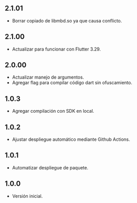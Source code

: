 ## 2.1.01
- Borrar copiado de libmbd.so ya que causa conflicto.

## 2.1.00
- Actualizar para funcionar con Flutter 3.29.

## 2.0.00
- Actualizar manejo de argumentos.
- Agregar flag para compilar código dart sin ofuscamiento.

## 1.0.3
- Agregar compilación con SDK en local.

## 1.0.2
- Ajustar despliegue automático mediante Github Actions.

## 1.0.1
- Automatizar despliegue de paquete.

## 1.0.0

- Versión inicial.
